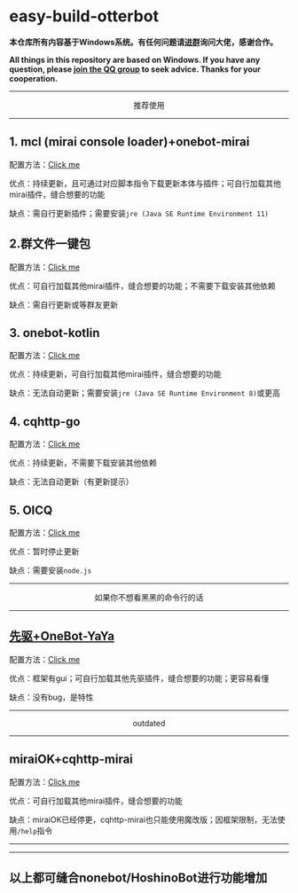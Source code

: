 

# easy-build-otterbot

**本仓库所有内容基于Windows系统。有任何问题请[进群](https://jq.qq.com/?_wv=1027&k=2ecQU6AV)询问大佬，感谢合作。**

**All things in this repository are based on Windows. If you have any question, please [join the QQ group](https://jq.qq.com/?_wv=1027&k=2ecQU6AV) to seek advice. Thanks for your cooperation.**

---

<p align="center">推荐使用</p>

---

## 1. mcl (mirai console loader)+onebot-mirai

配置方法：[Click me](./doc/mcl.md)

优点：持续更新，且可通过对应脚本指令下载更新本体与插件；可自行加载其他mirai插件，缝合想要的功能

缺点：需自行更新插件；需要安装`jre (Java SE Runtime Environment 11)`

## 2.群文件一键包

配置方法：[Click me](./doc/onekey.md)

优点：可自行加载其他mirai插件，缝合想要的功能；不需要下载安装其他依赖

缺点：需自行更新或等群友更新

## 3. onebot-kotlin

配置方法：[Click me](./doc/onebot-kotlin.md)

优点：持续更新，可自行加载其他mirai插件，缝合想要的功能

缺点：无法自动更新；需要安装`jre (Java SE Runtime Environment 8)`或更高

## 4. cqhttp-go

配置方法：[Click me](./doc/go.md)

优点：持续更新，不需要下载安装其他依赖

缺点：无法自动更新（有更新提示）

## 5. OICQ

配置方法：[Click me](./doc/OICQ.md)

优点：暂时停止更新

缺点：需要安装`node.js`



---

<p align="center">如果你不想看黑黑的命令行的话</p>

---



## [先驱+OneBot-YaYa](https://github.com/Yiwen-Chan/easy-build-otterbot)

配置方法：[Click me](./doc/xq.md)

优点：框架有gui；可自行加载其他先驱插件，缝合想要的功能；更容易看懂

缺点：没有bug，是特性



---

<p align="center">outdated</p>

---

## miraiOK+cqhttp-mirai

配置方法：[Click me](./doc/miraiOK.md)

优点：可自行加载其他mirai插件，缝合想要的功能

缺点：miraiOK已经停更，cqhttp-mirai也只能使用魔改版；因框架限制，无法使用`/help`指令

---

---

## 以上都可缝合nonebot/HoshinoBot进行功能增加

